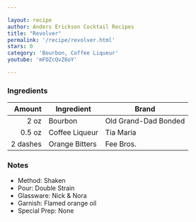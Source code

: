 ```yaml
---

layout: recipe
author: Anders Erickson Cocktail Recipes
title: "Revolver"
permalink: '/recipe/revolver.html'
stars: 0
category: 'Bourbon, Coffee Liqueur'
youtube: 'mFOZcQvZ6oY'

---
```


### Ingredients

| Amount   | Ingredient     | Brand                |
| -------: | -------------- | -------------------- |
|     2 oz | Bourbon        | Old Grand-Dad Bonded |
|   0.5 oz | Coffee Liqueur | Tia Maria            |
| 2 dashes | Orange Bitters | Fee Bros.            |

### Notes

- Method: Shaken
- Pour: Double Strain
- Glassware: Nick & Nora
- Garnish: Flamed orange oil
- Special Prep: None
